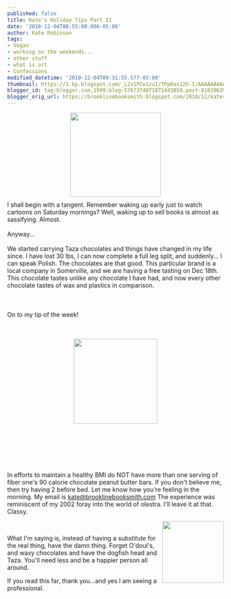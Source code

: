 ```yaml
---
published: false
title: Kate's Holiday Tips Part II
date: '2010-12-04T08:55:00.006-05:00'
author: Kate Robinson
tags:
- Vegan
- working on the weekends...
- other stuff
- what is art
- Confessions
modified_datetime: '2010-12-04T09:31:55.577-05:00'
thumbnail: https://1.bp.blogspot.com/_L2x1PCw1zuI/TPpKos12h-I/AAAAAAAAALQ/e4mD2WtwmbY/s72-c/penny.jpg
blogger_id: tag:blogger.com,1999:blog-5767374071871443859.post-818396394255168114
blogger_orig_url: https://brooklinebooksmith.blogspot.com/2010/12/kates-holiday-tips-part-ii.html
---
```


<a href="https://1.bp.blogspot.com/_L2x1PCw1zuI/TPpKos12h-I/AAAAAAAAALQ/e4mD2WtwmbY/s1600/penny.jpg"><img style="TEXT-ALIGN: center; MARGIN: 0px auto 10px; WIDTH: 210px; DISPLAY: block; HEIGHT: 195px; CURSOR: hand" id="BLOGGER_PHOTO_ID_5546827954152441826" border="0" alt="" src="https://1.bp.blogspot.com/_L2x1PCw1zuI/TPpKos12h-I/AAAAAAAAALQ/e4mD2WtwmbY/s400/penny.jpg" /></a> I shall begin with a tangent. Remember waking up early just to watch cartoons on Saturday mornings? Well, waking up to sell books is almost as sassifying. Almost.<br /><br />Anyway...<br /><br />We started carrying Taza chocolates and things have changed in my life since. I have lost 30 lbs, I can now complete a full leg split, and suddenly... I can speak Polish. The chocolates are that good. This particular brand is a local company in Somerville, and we are having a free tasting on Dec 18th. This chocolate tastes unlike any chocolate I have had, and now every other chocolate tastes of wax and plastics in comparison.<br /><br /><br /><br />On to my tip of the week!<br /><br /><br /><p><img style="TEXT-ALIGN: center; MARGIN: 0px auto 10px; WIDTH: 194px; DISPLAY: block; HEIGHT: 197px; CURSOR: hand" id="BLOGGER_PHOTO_ID_5546828747976788546" border="0" alt="" src="https://4.bp.blogspot.com/_L2x1PCw1zuI/TPpLW6EUykI/AAAAAAAAALY/u8VrAmX45x4/s400/chocolo.jpg" /></p><br /><br /><p></p><br /><br /><p>In efforts to maintain a healthy BMI do NOT have more than one serving of fiber one's 90 calorie chocolate peanut butter bars. If you don't believe me, then try having 2 before bed. Let me know how you're feeling in the morning. My email is <a href="mailto:kate@brooklinebooksmith.com">kate@brooklinebooksmith.com</a>  The experience was reminiscent of my 2002 foray into the world of olestra. I'll leave it at that. Classy.</p><a href="https://1.bp.blogspot.com/_L2x1PCw1zuI/TPpMrtXWrKI/AAAAAAAAALg/cbKRcb3T-Ms/s1600/FiberOne.jpg"><img style="MARGIN: 0px 0px 10px 10px; WIDTH: 143px; FLOAT: right; HEIGHT: 143px; CURSOR: hand" id="BLOGGER_PHOTO_ID_5546830204855823522" border="0" alt="" src="https://1.bp.blogspot.com/_L2x1PCw1zuI/TPpMrtXWrKI/AAAAAAAAALg/cbKRcb3T-Ms/s400/FiberOne.jpg" /></a><br /><p>What I'm saying is, instead of having a <em>substitute</em> for the real thing, have the damn thing. Forget O'doul's, and waxy chocolates and have the dogfish head and Taza. You'll need less and be a happier person all around.</p><p>If you read this far, thank you...and yes I am seeing a professional.<br /></p><a href="https://1.bp.blogspot.com/_L2x1PCw1zuI/TPpMrtXWrKI/AAAAAAAAALg/cbKRcb3T-Ms/s1600/FiberOne.jpg"></a><br /><a href="https://1.bp.blogspot.com/_L2x1PCw1zuI/TPpMrtXWrKI/AAAAAAAAALg/cbKRcb3T-Ms/s1600/FiberOne.jpg"></a><br /><br /><br /><a href="https://1.bp.blogspot.com/_L2x1PCw1zuI/TPpMrtXWrKI/AAAAAAAAALg/cbKRcb3T-Ms/s1600/FiberOne.jpg"></a>
